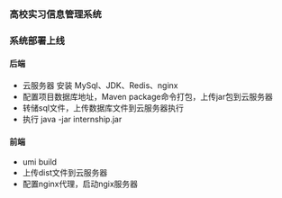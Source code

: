### 高校实习信息管理系统
### 系统部署上线

#### 后端
* 云服务器  安装 MySql、JDK、Redis、nginx
* 配置项目数据库地址，Maven package命令打包，上传jar包到云服务器
* 转储sql文件，上传数据库文件到云服务器执行
* 执行 java -jar internship.jar

#### 前端
* umi build
* 上传dist文件到云服务器
* 配置nginx代理，启动ngix服务器
